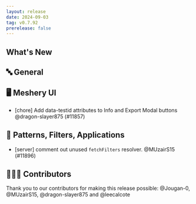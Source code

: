 ```yaml
---
layout: release
date: 2024-09-03
tag: v0.7.92
prerelease: false
---
```


## What's New
## 🔤 General
## 🖥 Meshery UI

- [chore] Add data-testid attributes to Info and Export Modal buttons @dragon-slayer875 (#11857)

## 🔋 Patterns, Filters, Applications

- [server] comment out unused `fetchFilters` resolver. @MUzairS15 (#11896)

## 👨🏽‍💻 Contributors

Thank you to our contributors for making this release possible:
@Jougan-0, @MUzairS15, @dragon-slayer875 and @leecalcote

